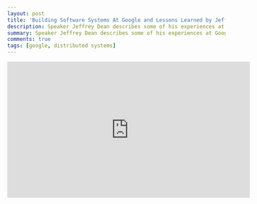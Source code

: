 ```yaml
---
layout: post
title: 'Building Software Systems At Google and Lessons Learned by Jeff Dean'
description: Speaker Jeffrey Dean describes some of his experiences at Google and the types of technology being used today. He talks about how their technology has evolved over time and how their technological infrastructure has allowed them to be so successful.
summary: Speaker Jeffrey Dean describes some of his experiences at Google and the types of technology being used today. He talks about how their technology has evolved over time and how their technological infrastructure has allowed them to be so successful.
comments: true
tags: [google, distributed systems]
---
```


<iframe width="560" height="315" src="https://www.youtube.com/embed/modXC5IWTJI" title="YouTube video player" frameborder="0" allow="accelerometer; autoplay; clipboard-write; encrypted-media; gyroscope; picture-in-picture" allowfullscreen></iframe>
